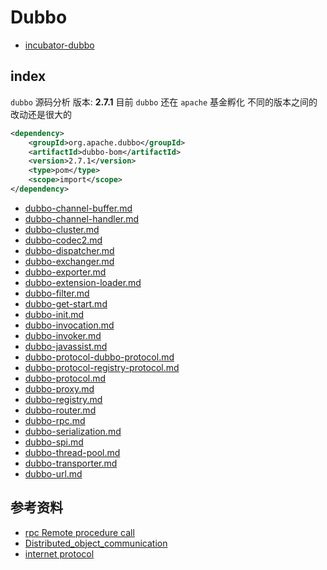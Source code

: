 # Dubbo

- [incubator-dubbo](https://github.com/apache/incubator-dubbo)

## index

`dubbo` 源码分析 版本: **2.7.1** 目前 `dubbo` 还在 `apache` 基金孵化 不同的版本之间的改动还是很大的

```xml
<dependency>
    <groupId>org.apache.dubbo</groupId>
    <artifactId>dubbo-bom</artifactId>
    <version>2.7.1</version>
    <type>pom</type>
    <scope>import</scope>
</dependency>
```

- [dubbo-channel-buffer.md](dubbo-channel-buffer.md)
- [dubbo-channel-handler.md](dubbo-channel-handler.md)
- [dubbo-cluster.md](#dubbo-cluster.md)
- [dubbo-codec2.md](dubbo-codec2.md) 
- [dubbo-dispatcher.md](dubbo-dispatcher.md)
- [dubbo-exchanger.md](dubbo-exchanger.md)
- [dubbo-exporter.md](dubbo-exporter.md)
- [dubbo-extension-loader.md](dubbo-extension-loader.md)
- [dubbo-filter.md](dubbo-filter.md)
- [dubbo-get-start.md](dubbo-get-start.md)
- [dubbo-init.md](dubbo-init.md)
- [dubbo-invocation.md](#dubbo-invocation.md)
- [dubbo-invoker.md](dubbo-invoker.md)
- [dubbo-javassist.md](dubbo-javassist.md)
- [dubbo-protocol-dubbo-protocol.md](dubbo-protocol-dubbo-protocol.md)
- [dubbo-protocol-registry-protocol.md](dubbo-protocol-registry-protocol.md)
- [dubbo-protocol.md](dubbo-protocol.md)
- [dubbo-proxy.md](dubbo-proxy.md)
- [dubbo-registry.md](dubbo-registry.md)
- [dubbo-router.md](#dubbo-router.md)
- [dubbo-rpc.md](dubbo-rpc.md)
- [dubbo-serialization.md](dubbo-serialization.md)
- [dubbo-spi.md](dubbo-spi.md)
- [dubbo-thread-pool.md](dubbo-thread-pool.md)
- [dubbo-transporter.md](dubbo-transporter.md)
- [dubbo-url.md](dubbo-url.md)

## 参考资料

- [rpc Remote procedure call](https://en.wikipedia.org/wiki/Remote_procedure_call)
- [Distributed_object_communication](https://en.wikipedia.org/wiki/Distributed_object_communication)
- [internet protocol](http://www.ruanyifeng.com/blog/2012/05/internet_protocol_suite_part_i.html)
